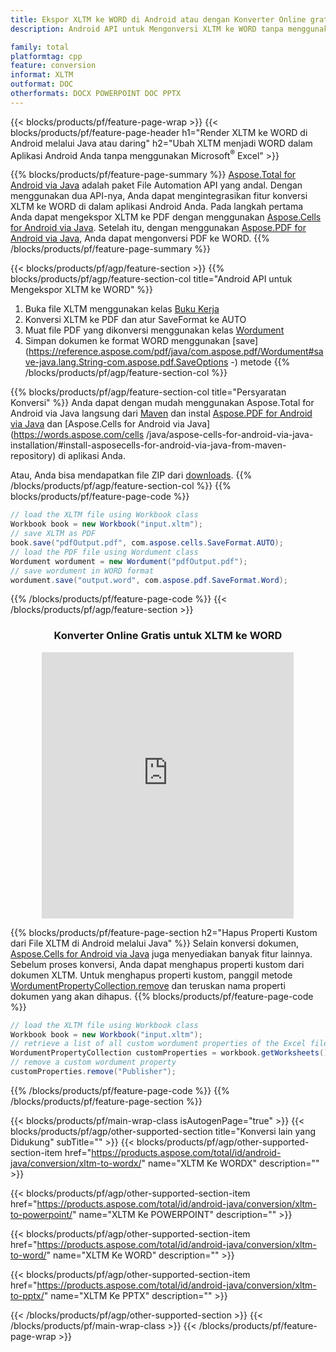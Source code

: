 ```yaml
---
title: Ekspor XLTM ke WORD di Android atau dengan Konverter Online gratis
description: Android API untuk Mengonversi XLTM ke WORD tanpa menggunakan Microsoft Word atau daring. Uji konverter online CSV ke DOC gratis dengan cepat sebelum mengintegrasikan kode.

family: total
platformtag: cpp
feature: conversion
informat: XLTM
outformat: DOC
otherformats: DOCX POWERPOINT DOC PPTX
---
```

{{< blocks/products/pf/feature-page-wrap >}}
{{< blocks/products/pf/feature-page-header h1="Render XLTM ke WORD di Android melalui Java atau daring" h2="Ubah XLTM menjadi WORD dalam Aplikasi Android Anda tanpa menggunakan Microsoft<sup>&reg;</sup> Excel" >}}

{{% blocks/products/pf/feature-page-summary %}}
[Aspose.Total for Android via Java](https://products.aspose.com/total/android-java/) adalah paket File Automation API yang andal. Dengan menggunakan dua API-nya, Anda dapat mengintegrasikan fitur konversi XLTM ke WORD di dalam aplikasi Android Anda. Pada langkah pertama Anda dapat mengekspor XLTM ke PDF dengan menggunakan [Aspose.Cells for Android via Java](https://products.aspose.com/cells/android-java/). Setelah itu, dengan menggunakan [Aspose.PDF for Android via Java](https://products.aspose.com/pdf/android-java/), Anda dapat mengonversi PDF ke WORD. 
{{% /blocks/products/pf/feature-page-summary  %}}

{{< blocks/products/pf/agp/feature-section >}}
{{% blocks/products/pf/agp/feature-section-col title="Android API untuk Mengekspor XLTM ke WORD" %}}
1. Buka file XLTM menggunakan kelas [Buku Kerja](https://reference.aspose.com/cells/java/com.aspose.cells/Workbook)
2. Konversi XLTM ke PDF dan atur SaveFormat ke AUTO
3. Muat file PDF yang dikonversi menggunakan kelas [Wordument](https://reference.aspose.com/pdf/java/com.aspose.pdf/Wordument)
4. Simpan dokumen ke format WORD menggunakan [save](https://reference.aspose.com/pdf/java/com.aspose.pdf/Wordument#save-java.lang.String-com.aspose.pdf.SaveOptions -) metode
{{% /blocks/products/pf/agp/feature-section-col %}}

{{% blocks/products/pf/agp/feature-section-col title="Persyaratan Konversi" %}}
Anda dapat dengan mudah menggunakan Aspose.Total for Android via Java langsung dari [Maven](https://releases.aspose.com/total/java/) dan instal [Aspose.PDF for Android via Java](https://words.aspose.com/pdf/androidjava/installation/) dan [Aspose.Cells for Android via Java](https://words.aspose.com/cells /java/aspose-cells-for-android-via-java-installation/#install-asposecells-for-android-via-java-from-maven-repository) di aplikasi Anda.

Atau, Anda bisa mendapatkan file ZIP dari [downloads](https://releases.aspose.com/total/androidjava).
{{% /blocks/products/pf/agp/feature-section-col %}}
{{% blocks/products/pf/feature-page-code %}}

```java
// load the XLTM file using Workbook class
Workbook book = new Workbook("input.xltm");
// save XLTM as PDF
book.save("pdfOutput.pdf", com.aspose.cells.SaveFormat.AUTO);
// load the PDF file using Wordument class
Wordument wordument = new Wordument("pdfOutput.pdf");
// save wordument in WORD format
wordument.save("output.word", com.aspose.pdf.SaveFormat.Word);    
```


{{% /blocks/products/pf/feature-page-code %}}
{{< /blocks/products/pf/agp/feature-section >}}
<div class="container-fluid agp-content bg-white aboutfile box-1 vh100 section nopbtm">
<div class=container>
<div class=row>
<div class="demobox tc col-md-12 padding-0" align="center">

<h3>Konverter Online Gratis untuk XLTM ke WORD</h3>

<iframe style="border: none; height: 426px;" scrolling="no" src="https://total-conversion-app-65z5r2lp.qa.k8s.dynabic.com/?to=docx&from=xltm" id="child-iframe" width="80%"></iframe>

</div></div>
</div></div>

{{% blocks/products/pf/feature-page-section  h2="Hapus Properti Kustom dari File XLTM di Android melalui Java" %}}
Selain konversi dokumen, [Aspose.Cells for Android via Java](https://products.aspose.com/cells/android-java/) juga menyediakan banyak fitur lainnya. Sebelum proses konversi, Anda dapat menghapus properti kustom dari dokumen XLTM. Untuk menghapus properti kustom, panggil metode [WordumentPropertyCollection.remove](https://reference.aspose.com/cells/java/com.aspose.cells/wordumentpropertycollection#remove(java.lang.String)) dan teruskan nama properti dokumen yang akan dihapus.
{{% blocks/products/pf/feature-page-code %}}

```java
// load the XLTM file using Workbook class
Workbook book = new Workbook("input.xltm");
// retrieve a list of all custom wordument properties of the Excel file
WordumentPropertyCollection customProperties = workbook.getWorksheets().getCustomWordumentProperties();
// remove a custom wordument property
customProperties.remove("Publisher"); 
```

{{% /blocks/products/pf/feature-page-code  %}}
{{% /blocks/products/pf/feature-page-section %}}

{{< blocks/products/pf/main-wrap-class isAutogenPage="true" >}}
{{< blocks/products/pf/agp/other-supported-section title="Konversi lain yang Didukung" subTitle="" >}}
{{< blocks/products/pf/agp/other-supported-section-item href="https://products.aspose.com/total/id/android-java/conversion/xltm-to-wordx/" name="XLTM Ke WORDX" description="" >}}

{{< blocks/products/pf/agp/other-supported-section-item href="https://products.aspose.com/total/id/android-java/conversion/xltm-to-powerpoint/" name="XLTM Ke POWERPOINT" description="" >}}

{{< blocks/products/pf/agp/other-supported-section-item href="https://products.aspose.com/total/id/android-java/conversion/xltm-to-word/" name="XLTM Ke WORD" description="" >}}

{{< blocks/products/pf/agp/other-supported-section-item href="https://products.aspose.com/total/id/android-java/conversion/xltm-to-pptx/" name="XLTM Ke PPTX" description="" >}}


{{< /blocks/products/pf/agp/other-supported-section >}}
{{< /blocks/products/pf/main-wrap-class >}}
{{< /blocks/products/pf/feature-page-wrap >}}